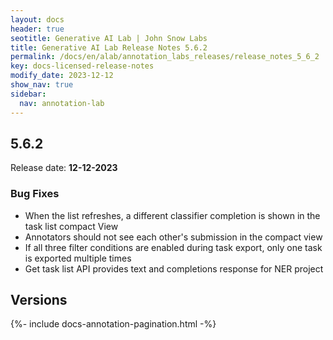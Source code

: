 ```yaml
---
layout: docs
header: true
seotitle: Generative AI Lab | John Snow Labs
title: Generative AI Lab Release Notes 5.6.2
permalink: /docs/en/alab/annotation_labs_releases/release_notes_5_6_2
key: docs-licensed-release-notes
modify_date: 2023-12-12
show_nav: true
sidebar:
  nav: annotation-lab
---
```


<div class="h3-box" markdown="1">

## 5.6.2

Release date: **12-12-2023**

### Bug Fixes
 
- When the list refreshes, a different classifier completion is shown in the task list compact View
- Annotators should not see each other's submission in the compact view
- If all three filter conditions are enabled during task export, only one task is exported multiple times
- Get task list API provides text and completions response for NER project

</div><div class="prev_ver h3-box" markdown="1">

## Versions

</div>

{%- include docs-annotation-pagination.html -%}
